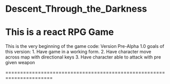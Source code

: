 # Descent_Through_the_Darkness
This is a react RPG Game
=================================
This is the very beginning of the game code:
Version Pre-Alpha 1.0
goals of this version:
    1. Have game in a working form.
    2. Have character move across map with directional keys
    3. Have character able to attack with pre given weapon


======================================================================   